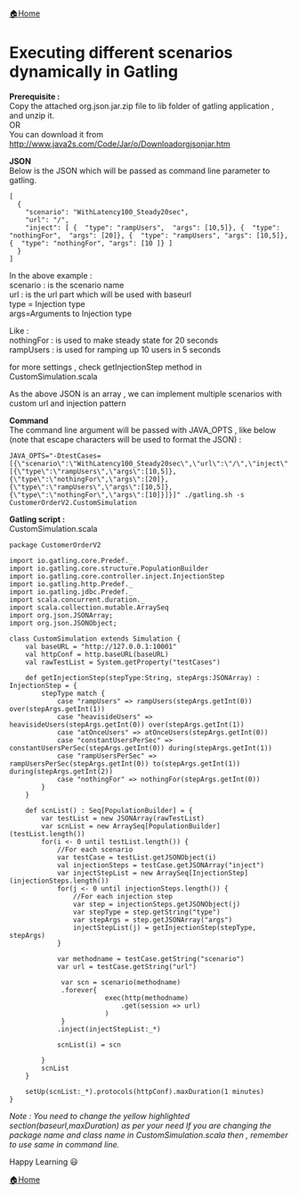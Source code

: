 [:house:Home](https://github.com/debbiswal/Articles)

# Executing different scenarios dynamically in Gatling  

**Prerequisite :**  
Copy the attached org.json.jar.zip file to lib folder of gatling application , and unzip it.  
OR  
You can download it from http://www.java2s.com/Code/Jar/o/Downloadorgjsonjar.htm  


**JSON**  
Below is the JSON which will be passed as command line parameter to gatling.  
```
[
  {
    "scenario": "WithLatency100_Steady20sec",
    "url": "/",
    "inject": [ {  "type": "rampUsers",  "args": [10,5]}, {  "type": "nothingFor",  "args": [20]}, {  "type": "rampUsers", "args": [10,5]}, {  "type": "nothingFor", "args": [10 ]} ]
  }
]
```  

In the above example :  
scenario : is the scenario name  
url : is the url part which will be used with baseurl  
type = Injection type  
args=Arguments to Injection type  

Like :  
nothingFor : is used to make steady state for 20 seconds  
rampUsers : is used for ramping up 10 users  in 5 seconds  

for more settings  , check getInjectionStep method in CustomSimulation.scala  

As the above JSON is an array , we can implement multiple scenarios with custom url and injection pattern  


**Command**  
The command line argument will be passed with JAVA_OPTS , like below (note that escape characters will be used to format the JSON) :  
```
JAVA_OPTS="-DtestCases=[{\"scenario\":\"WithLatency100_Steady20sec\",\"url\":\"/\",\"inject\":[{\"type\":\"rampUsers\",\"args\":[10,5]},{\"type\":\"nothingFor\",\"args\":[20]},{\"type\":\"rampUsers\",\"args\":[10,5]},{\"type\":\"nothingFor\",\"args\":[10]}]}]" ./gatling.sh -s CustomerOrderV2.CustomSimulation
```

**Gatling script :**  
CustomSimulation.scala  
```
package CustomerOrderV2

import io.gatling.core.Predef._
import io.gatling.core.structure.PopulationBuilder
import io.gatling.core.controller.inject.InjectionStep
import io.gatling.http.Predef._
import io.gatling.jdbc.Predef._
import scala.concurrent.duration._
import scala.collection.mutable.ArraySeq
import org.json.JSONArray;
import org.json.JSONObject;

class CustomSimulation extends Simulation {
    val baseURL = "http://127.0.0.1:10001"
    val httpConf = http.baseURL(baseURL)
    val rawTestList = System.getProperty("testCases")

    def getInjectionStep(stepType:String, stepArgs:JSONArray) : InjectionStep = {
        stepType match {
            case "rampUsers" => rampUsers(stepArgs.getInt(0)) over(stepArgs.getInt(1))
            case "heavisideUsers" => heavisideUsers(stepArgs.getInt(0)) over(stepArgs.getInt(1))
            case "atOnceUsers" => atOnceUsers(stepArgs.getInt(0))
            case "constantUsersPerSec" => constantUsersPerSec(stepArgs.getInt(0)) during(stepArgs.getInt(1))
            case "rampUsersPerSec" => rampUsersPerSec(stepArgs.getInt(0)) to(stepArgs.getInt(1)) during(stepArgs.getInt(2))
            case "nothingFor" => nothingFor(stepArgs.getInt(0))
        }
    }

    def scnList() : Seq[PopulationBuilder] = {
        var testList = new JSONArray(rawTestList)
        var scnList = new ArraySeq[PopulationBuilder](testList.length())
        for(i <- 0 until testList.length()) {
            //For each scenario
            var testCase = testList.getJSONObject(i)
            val injectionSteps = testCase.getJSONArray("inject")
            var injectStepList = new ArraySeq[InjectionStep](injectionSteps.length())
            for(j <- 0 until injectionSteps.length()) {
                //For each injection step
                var step = injectionSteps.getJSONObject(j)
                var stepType = step.getString("type")
                var stepArgs = step.getJSONArray("args")
                injectStepList(j) = getInjectionStep(stepType, stepArgs)
            }                        

            var methodname = testCase.getString("scenario")
            var url = testCase.getString("url")            

             var scn = scenario(methodname)
             .forever{
                        exec(http(methodname)
                            .get(session => url)
                        )            
             }
            .inject(injectStepList:_*)

            scnList(i) = scn

        }
        scnList
    }

    setUp(scnList:_*).protocols(httpConf).maxDuration(1 minutes)
}
```  

*Note : You need to change the yellow highlighted section(baseurl,maxDuration) as per your need
If you are changing the package name and class name in CustomSimulation.scala then , remember to use same in command line.*


Happy Learning :smiley:  

[:house:Home](https://github.com/debbiswal/Articles)
